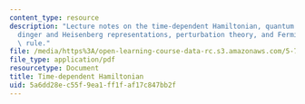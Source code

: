 ```yaml
---
content_type: resource
description: "Lecture notes on the time-dependent Hamiltonian, quantum dynamics, Schr\xF6\
  dinger and Heisenberg representations, perturbation theory, and Fermi\u2019s golden\
  \ rule."
file: /media/https%3A/open-learning-course-data-rc.s3.amazonaws.com/5-74-introductory-quantum-mechanics-ii-spring-2009/5a6dd28ec55f9ea1ff1faf17c847bb2f_MIT5_74s09_lec02.pdf
file_type: application/pdf
resourcetype: Document
title: Time-dependent Hamiltonian
uid: 5a6dd28e-c55f-9ea1-ff1f-af17c847bb2f
---
```


